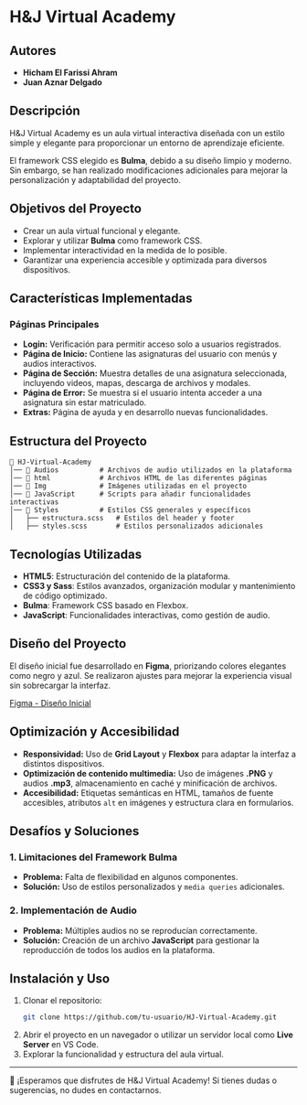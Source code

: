 # H&J Virtual Academy

## Autores
- **Hicham El Farissi Ahram**
- **Juan Aznar Delgado**

## Descripción
H&J Virtual Academy es un aula virtual interactiva diseñada con un estilo simple y elegante para proporcionar un entorno de aprendizaje eficiente.

El framework CSS elegido es **Bulma**, debido a su diseño limpio y moderno. Sin embargo, se han realizado modificaciones adicionales para mejorar la personalización y adaptabilidad del proyecto.

## Objetivos del Proyecto
- Crear un aula virtual funcional y elegante.
- Explorar y utilizar **Bulma** como framework CSS.
- Implementar interactividad en la medida de lo posible.
- Garantizar una experiencia accesible y optimizada para diversos dispositivos.

## Características Implementadas
### Páginas Principales
- **Login:** Verificación para permitir acceso solo a usuarios registrados.
- **Página de Inicio:** Contiene las asignaturas del usuario con menús y audios interactivos.
- **Página de Sección:** Muestra detalles de una asignatura seleccionada, incluyendo videos, mapas, descarga de archivos y modales.
- **Página de Error:** Se muestra si el usuario intenta acceder a una asignatura sin estar matriculado.
- **Extras:** Página de ayuda y en desarrollo nuevas funcionalidades.

## Estructura del Proyecto
```plaintext
📁 HJ-Virtual-Academy
│── 📂 Audios          # Archivos de audio utilizados en la plataforma
│── 📂 html            # Archivos HTML de las diferentes páginas
│── 📂 Img             # Imágenes utilizadas en el proyecto
│── 📂 JavaScript      # Scripts para añadir funcionalidades interactivas
│── 📂 Styles          # Estilos CSS generales y específicos
│   ├── estructura.scss   # Estilos del header y footer
│   ├── styles.scss       # Estilos personalizados adicionales
```

## Tecnologías Utilizadas
- **HTML5**: Estructuración del contenido de la plataforma.
- **CSS3 y Sass**: Estilos avanzados, organización modular y mantenimiento de código optimizado.
- **Bulma**: Framework CSS basado en Flexbox.
- **JavaScript**: Funcionalidades interactivas, como gestión de audio.

## Diseño del Proyecto
El diseño inicial fue desarrollado en **Figma**, priorizando colores elegantes como negro y azul. Se realizaron ajustes para mejorar la experiencia visual sin sobrecargar la interfaz.

[Figma - Diseño Inicial](https://figma.com/design/nIU2SL1bjvj5SM1GND9U2a/Untitled?node-id=1-8&t=4NQZMtJhgR0csYDe-0)

## Optimización y Accesibilidad
- **Responsividad:** Uso de **Grid Layout** y **Flexbox** para adaptar la interfaz a distintos dispositivos.
- **Optimización de contenido multimedia:** Uso de imágenes **.PNG** y audios **.mp3**, almacenamiento en caché y minificación de archivos.
- **Accesibilidad:** Etiquetas semánticas en HTML, tamaños de fuente accesibles, atributos `alt` en imágenes y estructura clara en formularios.

## Desafíos y Soluciones
### 1. Limitaciones del Framework Bulma
- **Problema:** Falta de flexibilidad en algunos componentes.
- **Solución:** Uso de estilos personalizados y `media queries` adicionales.

### 2. Implementación de Audio
- **Problema:** Múltiples audios no se reproducían correctamente.
- **Solución:** Creación de un archivo **JavaScript** para gestionar la reproducción de todos los audios en la plataforma.

## Instalación y Uso
1. Clonar el repositorio:
   ```bash
   git clone https://github.com/tu-usuario/HJ-Virtual-Academy.git
   ```
2. Abrir el proyecto en un navegador o utilizar un servidor local como **Live Server** en VS Code.
3. Explorar la funcionalidad y estructura del aula virtual.
---
🚀 ¡Esperamos que disfrutes de H&J Virtual Academy! Si tienes dudas o sugerencias, no dudes en contactarnos.

